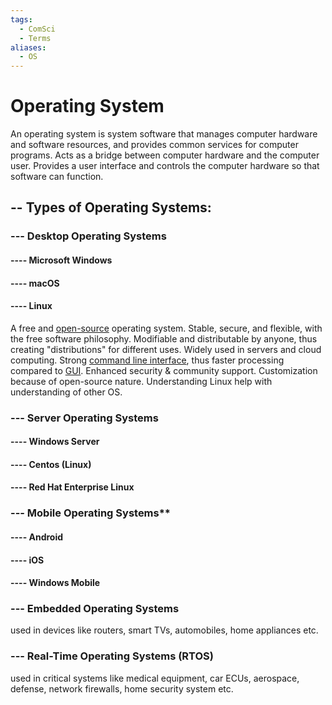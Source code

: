 ```yaml
---
tags:
  - ComSci
  - Terms
aliases:
  - OS
---
```

# Operating System
An operating system is system software that manages computer hardware and software resources, and provides common services for computer programs.
Acts as a bridge between computer hardware and the computer user. 
Provides a user interface and controls the computer hardware so that software can function.

## -- **Types of Operating Systems:**
### --- **Desktop Operating Systems**
#### ---- Microsoft Windows
#### ---- macOS
#### ---- Linux
A free and [open-source](Open-Source.md) operating system.
Stable, secure, and flexible, with the free software philosophy. 
Modifiable and distributable by anyone, thus creating "distributions" for different uses.
	Widely used in servers and cloud computing.
Strong [command line interface](User%20Interface), thus faster processing compared to [GUI](User%20Interface).
Enhanced security & community support.
Customization because of open-source nature.
Understanding Linux help with understanding of other OS.
### --- **Server Operating Systems**
#### ---- Windows Server
#### ---- Centos (Linux)
#### ---- Red Hat Enterprise Linux
### --- Mobile Operating Systems**
#### ---- Android
#### ---- iOS
#### ---- Windows Mobile
### --- **Embedded Operating Systems**
used in devices like routers, smart TVs, automobiles, home appliances etc.
### --- **Real-Time Operating Systems (RTOS)**
used in critical systems like medical equipment, car ECUs, aerospace, defense, network firewalls, home security system etc.